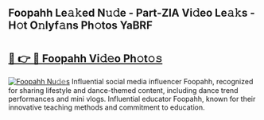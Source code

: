 ## Foopahh Le𝚊𝚔ed N𝚞𝚍e - Part-ZIA Vi𝚍eo Le𝚊𝚔s - H𝚘t O𝚗lyf𝚊ns Ph𝚘tos YaBRF

# <h2><a href="http://hffc9n.feru.top/?c=Foopahh">🔗 👉 🔴 Foopahh Vi𝚍𝚎o Ph𝚘t𝚘𝚜</a></h2>

[![Foopahh Nu𝚍𝚎s](https://i.imgur.com/0TWrTi3.gif)](http://hffc9n.feru.top/?c=Foopahh)
Influential social media influencer Foopahh, recognized for sharing lifestyle and dance-themed content, including dance trend performances and mini vlogs. Influential educator Foopahh, known for their innovative teaching methods and commitment to education. 
